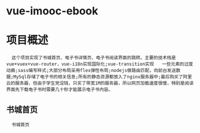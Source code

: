 # vue-imooc-ebook

# 项目概述

      这个项目实现了书城首页、电子书详情页、电子书阅读界面的跳转。主要的技术栈是vue+vuex+vue-router，vue-i18n实现国际化;vue-transition实现   一些元素的过度动画;sass编写样式;大部分布局采用flex弹性布局;nodejs做路由匹配，向前台发送数据;MySql存储了电子书的相关信息;所有的静态资源都放入了nginx服务器中;最后购买了阿里云的服务器，但由于学生党没钱，只买了带宽1M的服务器，所以网页加载速度很慢，特别是阅读界面先下载电子书时需要几十秒才能展示电子书内容。

## 书城首页

      书城首页
